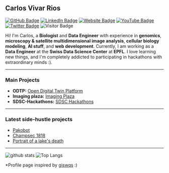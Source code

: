 ## Carlos Vivar Rios

[![GitHub Badge](https://img.shields.io/github/followers/caviri?style=social)](https://github.com/caviri?tab=followers)
[![LinkedIn Badge](https://img.shields.io/badge/My-LinkedIn-blue)](https://www.linkedin.com/in/carlos-vivar-rios-750a2473/)
[![Website Badge](https://img.shields.io/badge/Portfolio-Website-green)](https://www.carlosvivarrios.com)
[![YouTube Badge](https://img.shields.io/badge/My-YouTube-red)](https://www.youtube.com/@MoreAndDifferent)
[![Twitter Badge](https://img.shields.io/twitter/follow/katospiegel?style=social)](https://x.com/katospiegel)
![Visitor Badge](https://visitor-badge.laobi.icu/badge?page_id=caviri.caviri)

Hi! I'm Carlos, a **Biologist** and **Data Engineer** with experience in **genomics**, **microscopy & satellite multidimensional image analysis**, **cellular biology modeling**, **AI stuff**, and **web development**. Currently, I am working as a **Data Engineer** at the **Swiss Data Science Center** at **EPFL**. I love learning new things, and I'm completely addicted to participating in hackathons with extraordinary minds :).

---

### Main Projects

- **ODTP:** [Open Digital Twin Platform](https://odtp-org.github.io/)
- **Imaging plaza:** [Imaging Plaza](https://www.datascience.ch/resources/imaging-plaza)
- **SDSC-Hackathons:** [SDSC Hackathons](https://sdsc-hackathons.ch/)

---

### Latest side-hustle projects

<!-- HASHNODE:START -->
- [Pakobot](https://github.com/caviri/pakobot)
- [Champsec 1818](https://github.com/caviri/champsec1818)
- [Portrait of a lake's death](https://github.com/h4ck1ng-science/portrait_of_a_lakes_death)
<!-- HASHNODE:END -->

---

![github stats](https://github-readme-stats-sigma-five.vercel.app/api?username=caviri&show_icons=true)
![Top Langs](https://github-readme-stats-sigma-five.vercel.app/api/top-langs/?username=caviri&langs_count=3&hide=javascript,go,html,css,tex)

<!-- ![Top Langs](https://github-readme-stats.vercel.app/api/top-langs/?username=caviri&hide_langs_below=10) -->

*Profile page inspired by [giswqs](https://github.com/sponsors/giswqs?success=true) :)
